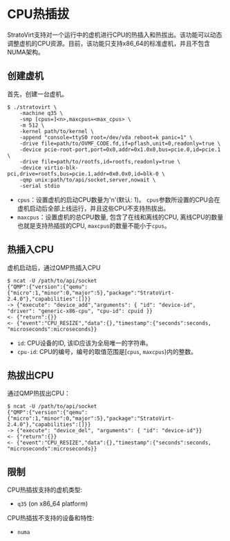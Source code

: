 # CPU热插拔

StratoVirt支持对一个运行中的虚机进行CPU的热插入和热拔出。该功能可以动态调整虚机的CPU资源。目前，该功能只支持x86_64的标准虚机，并且不包含NUMA架构。

## 创建虚机

首先，创建一台虚机。

```shell
$ ./stratovirt \
    -machine q35 \
    -smp [cpus=]<n>,maxcpus=<max_cpus> \
    -m 512 \
    -kernel path/to/kernel \
    -append "console=ttyS0 root=/dev/vda reboot=k panic=1" \
    -drive file=path/to/OVMF_CODE.fd,if=pflash,unit=0,readonly=true \
    -device pcie-root-port,port=0x0,addr=0x1.0x0,bus=pcie.0,id=pcie.1 \
    -drive file=path/to/rootfs,id=rootfs,readonly=true \
    -device virtio-blk-pci,drive=rootfs,bus=pcie.1,addr=0x0.0x0,id=blk-0 \
    -qmp unix:path/to/api/socket,server,nowait \
    -serial stdio
```

- `cpus`：设置虚机的启动CPU数量为'n'(默认: 1)。 `cpus`参数所设置的CPU会在虚机启动后全部上线运行，并且这些CPU不支持热拔出。  
- `maxcpus`：设置虚机的总CPU数量, 包含了在线和离线的CPU, 离线CPU的数量也就是支持热插拔的CPU, `maxcpus`的数量不能小于`cpus`。

## 热插入CPU

虚机启动后，通过QMP热插入CPU

```shell
$ ncat -U /path/to/api/socket
{"QMP":{"version":{"qemu":{"micro":1,"minor":0,"major":5},"package":"StratoVirt-2.4.0"},"capabilities":[]}}
-> {"execute": "device_add","arguments": { "id": "device-id", "driver": "generic-x86-cpu", "cpu-id": cpuid }}
<- {"return":{}}
<- {"event":"CPU_RESIZE","data":{},"timestamp":{"seconds":seconds, "microseconds":microseconds}}
```

- `id`: CPU设备的ID, 该ID应该为全局唯一的字符串。  
- `cpu-id`: CPU的编号，编号的取值范围是[`cpus`, `maxcpus`)内的整数。

## 热拔出CPU

通过QMP热拔出CPU：

```shell
$ ncat -U /path/to/api/socket
{"QMP":{"version":{"qemu":{"micro":1,"minor":0,"major":5},"package":"StratoVirt-2.4.0"},"capabilities":[]}}
-> {"execute": "device_del", "arguments": { "id": "device-id"}}
<- {"return":{}}
<- {"event":"CPU_RESIZE","data":{},"timestamp":{"seconds":seconds, "microseconds":microseconds}}
```

## 限制

CPU热插拔支持的虚机类型:
- `q35` (on x86_64 platform)

CPU热插拔不支持的设备和特性:
- `numa`
